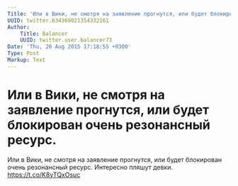 ```yaml
---
Title: 'Или в Вики, не смотря на заявление прогнутся, или будет блокирован очень резонансный ресурс.'
UUID: twitter.634369021354332161
Author:
    Title: Balancer
    UUID: twitter.user.balancer73
Date: 'Thu, 20 Aug 2015 17:18:55 +0300'
Type: Post
Markup: Text
---
```


# Или в Вики, не смотря на заявление прогнутся, или будет блокирован очень резонансный ресурс.

Или в Вики, не смотря на заявление прогнутся, или будет
блокирован очень резонансный ресурс. Интересно пляшут девки.
https://t.co/K8yTQxOsuc